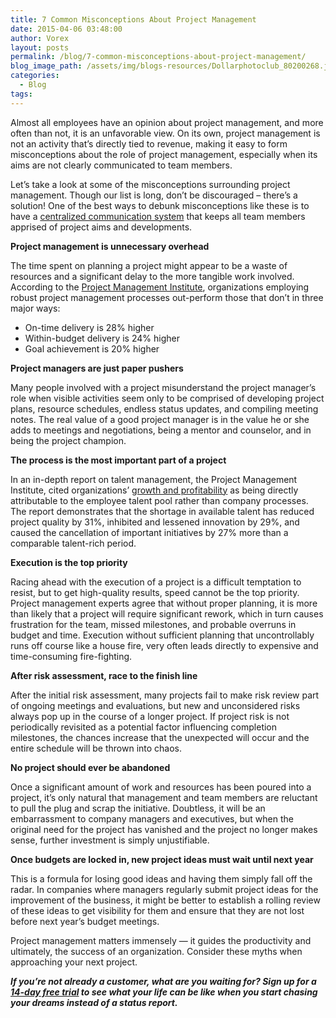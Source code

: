 ```yaml
---
title: 7 Common Misconceptions About Project Management
date: 2015-04-06 03:48:00
author: Vorex
layout: posts
permalink: /blog/7-common-misconceptions-about-project-management/
blog_image_path: /assets/img/blogs-resources/Dollarphotoclub_80200268.jpg
categories:
  - Blog
tags:  
---
```



Almost all employees have an opinion about project management, and more often than not, it is an unfavorable view. On its own, project management is not an activity that’s directly tied to revenue, making it easy to form misconceptions about the role of project management, especially when its aims are not clearly communicated to team members.

Let’s take a look at some of the misconceptions surrounding project management. Though our list is long, don’t be discouraged – there’s a solution! One of the best ways to debunk misconceptions like these is to have a [centralized communication system](http://www.vorex.com/) that keeps all team members apprised of project aims and developments.

**Project management is unnecessary overhead**

The time spent on planning a project might appear to be a waste of resources and a significant delay to the more tangible work involved. According to the [Project Management Institute](http://www.corporatecomplianceinsights.com/top-five-project-management-myths/), organizations employing robust project management processes out-perform those that don’t in three major ways:

* On-time delivery is 28% higher
* Within-budget delivery is 24% higher
* Goal achievement is 20% higher

**Project managers are just paper pushers**

Many people involved with a project misunderstand the project manager’s role when visible activities seem only to be comprised of developing project plans, resource schedules, endless status updates, and compiling meeting notes. The real value of a good project manager is in the value he or she adds to meetings and negotiations, being a mentor and counselor, and in being the project champion.

**The process is the most important part of a project**

In an in-depth report on talent management, the Project Management Institute, cited organizations’ [growth and profitability](http://www.pmi.org/learning/pm-network/2014/debunking-common-project-myths.aspx#sthash.nha8UZXs.dpbs) as being directly attributable to the employee talent pool rather than company processes. The report demonstrates that the shortage in available talent has reduced project quality by 31%, inhibited and lessened innovation by 29%, and caused the cancellation of important initiatives by 27% more than a comparable talent-rich period.

**Execution is the top priority**

Racing ahead with the execution of a project is a difficult temptation to resist, but to get high-quality results, speed cannot be the top priority. Project management experts agree that without proper planning, it is more than likely that a project will require significant rework, which in turn causes frustration for the team, missed milestones, and probable overruns in budget and time. Execution without sufficient planning that uncontrollably runs off course like a house fire, very often leads directly to expensive and time-consuming fire-fighting.

**After risk assessment, race to the finish line**

After the initial risk assessment, many projects fail to make risk review part of ongoing meetings and evaluations, but new and unconsidered risks always pop up in the course of a longer project. If project risk is not periodically revisited as a potential factor influencing completion milestones, the chances increase that the unexpected will occur and the entire schedule will be thrown into chaos.

**No project should ever be abandoned**

Once a significant amount of work and resources has been poured into a project, it’s only natural that management and team members are reluctant to pull the plug and scrap the initiative. Doubtless, it will be an embarrassment to company managers and executives, but when the original need for the project has vanished and the project no longer makes sense, further investment is simply unjustifiable.

**Once budgets are locked in, new project ideas must wait until next year**

This is a formula for losing good ideas and having them simply fall off the radar. In companies where managers regularly submit project ideas for the improvement of the business, it might be better to establish a rolling review of these ideas to get visibility for them and ensure that they are not lost before next year’s budget meetings.

Project management matters immensely — it guides the productivity and ultimately, the success of an organization. Consider these myths when approaching your next project.

***If you’re not already a customer, what are you waiting for? Sign up for a [14-day free trial](http://www.vorex.com/free-trial/) to see what your life can be like when you start chasing your dreams instead of a status report.***
